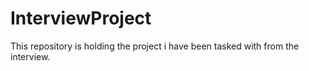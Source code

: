 # InterviewProject
 This repository is holding the project i have been tasked with from the interview.

